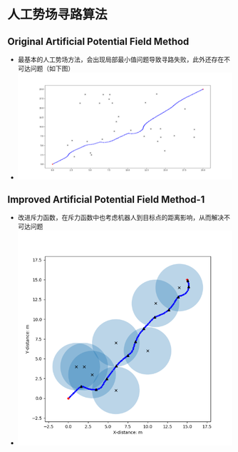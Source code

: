 # 人工势场寻路算法

## Original Artificial Potential Field Method

+ 最基本的人工势场方法，会出现局部最小值问题导致寻路失败，此外还存在不可达问题（如下图）
+ ![](./Original-APF-Path-Plan.png)

## Improved Artificial Potential Field Method-1

+ 改进斥力函数，在斥力函数中也考虑机器人到目标点的距离影响，从而解决不可达问题
+ ![](./Improved-APF-Path-Plan.png)